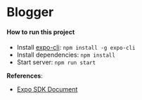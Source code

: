 # Blogger

#### How to run this project
- Install [expo-cli](https://github.com/expo/expo-cli): `npm install -g expo-cli`
- Install dependencies: `npm install`
- Start server: `npm run start`

__References__:
- [Expo SDK Document](https://docs.expo.io/versions/latest/)